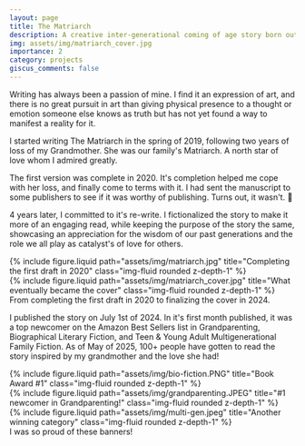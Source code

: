 ```yaml
---
layout: page
title: The Matriarch
description: A creative inter-generational coming of age story born out of the pain of loss
img: assets/img/matriarch_cover.jpg
importance: 2
category: projects
giscus_comments: false
---
```


Writing has always been a passion of mine. I find it an expression of art, and there is no great pursuit in art than giving physical presence to a thought or emotion someone else knows as truth but has not yet found a way to manifest a reality for it.

I started writing The Matriarch in the spring of 2019, following two years of loss of my Grandmother. She was our family's Matriarch. A north star of love whom I admired greatly.

The first version was complete in 2020. It's completion helped me cope with her loss, and finally come to terms with it. I had sent the manuscript to some publishers to see if it was worthy of publishing. Turns out, it wasn't. 🤷

4 years later, I committed to it's re-write. I fictionalized the story to make it more of an engaging read, while keeping the purpose of the story the same, showcasing an appreciation for the wisdom of our past generations and the role we all play as catalyst's of love for others.

<div class="row">
    <div class="col-sm mt-3 mt-md-0">
        {% include figure.liquid path="assets/img/matriarch.jpg" title="Completing the first draft in 2020" class="img-fluid rounded z-depth-1" %}
    </div>
    <div class="col-sm mt-3 mt-md-0">
        {% include figure.liquid path="assets/img/matriarch_cover.jpg" title="What eventually became the cover" class="img-fluid rounded z-depth-1" %}
    </div>
</div>
<div class="caption">
    From completing the first draft in 2020 to finalizing the cover in 2024.
</div>

I published the story on July 1st of 2024. In it's first month published, it was a top newcomer on the Amazon Best Sellers list in Grandparenting, Biographical Literary Fiction, and Teen & Young Adult Multigenerational Family Fiction. As of May of 2025, 100+ people have gotten to read the story inspired by my grandmother and the love she had!

<div class="row">
    <div class="col-sm mt-3 mt-md-0">
        {% include figure.liquid path="assets/img/bio-fiction.PNG" title="Book Award #1" class="img-fluid rounded z-depth-1" %}
    </div>
    <div class="col-sm mt-3 mt-md-0">
        {% include figure.liquid path="assets/img/grandparenting.JPEG" title="#1 newcomer in Grandparenting!" class="img-fluid rounded z-depth-1" %}
    </div>
    <div class="col-sm mt-3 mt-md-0">
        {% include figure.liquid path="assets/img/multi-gen.jpeg" title="Another winning category" class="img-fluid rounded z-depth-1" %}
    </div>
</div>
<div class="caption">
    I was so proud of these banners!
</div>
